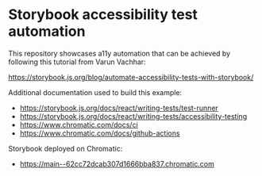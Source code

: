 # Storybook accessibility test automation

This repository showcases a11y automation that can be achieved by following this tutorial from Varun Vachhar:

https://storybook.js.org/blog/automate-accessibility-tests-with-storybook/

Additional documentation used to build this example:

- https://storybook.js.org/docs/react/writing-tests/test-runner
- https://storybook.js.org/docs/react/writing-tests/accessibility-testing
- https://www.chromatic.com/docs/ci
- https://www.chromatic.com/docs/github-actions

Storybook deployed on Chromatic:

- https://main--62cc72dcab307d1666bba837.chromatic.com
